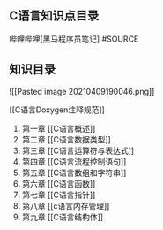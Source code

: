 ## C语言知识点目录
哔哩哔哩[黑马程序员笔记]
#SOURCE 
## 知识目录
![[Pasted image 20210409190046.png]]

[[C语言Doxygen注释规范]]
1. 第一章 	[[C语言概述]]
2. 第二章 	[[C语言数据类型]]
3. 第三章	[[C语言运算符与表达式]]
4. 第四章	[[C语言流程控制语句]]
5. 第五章	[[C语言数组和字符串]]
6. 第六章	[[C语言函数]]
7. 第七章	[[C语言指针]]
8. 第八章	[[c语言内存管理]]
9. 第九章	[[C语言结构体]]